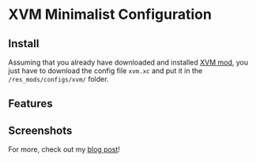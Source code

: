 # XVM Minimalist Configuration
## Install
Assuming that you already have downloaded and installed [XVM mod](http://www.modxvm.com/), you just have to download the config file `xvm.xc` and put it in the `/res_mods/configs/xvm/` folder.
## Features
## Screenshots
For more, check out my [blog post](http://nbyim.com/wot-xvm-minimalist-configuration/)!
